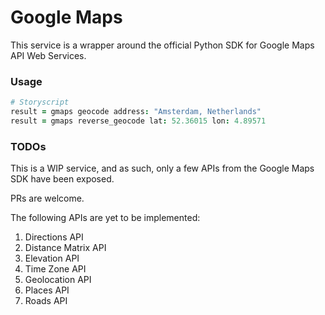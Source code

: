# Google Maps
This service is a wrapper around the official Python SDK for Google Maps API Web Services.

### Usage

```coffee
# Storyscript
result = gmaps geocode address: "Amsterdam, Netherlands"
result = gmaps reverse_geocode lat: 52.36015 lon: 4.89571
```

### TODOs
This is a WIP service, and as such, only a few APIs from the Google Maps SDK have
been exposed.

PRs are welcome.

The following APIs are yet to be implemented:
1. Directions API
2. Distance Matrix API
3. Elevation API
4. Time Zone API
5. Geolocation API
6. Places API
7. Roads API
